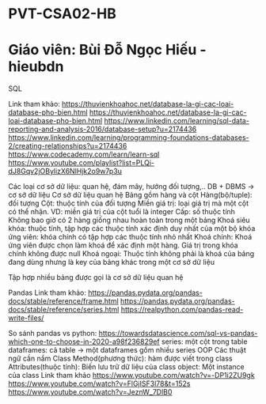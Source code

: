 ﻿# PVT-CSA02-HB
# Giáo viên: Bùi Đỗ Ngọc Hiếu - hieubdn

SQL

Link tham khảo:
https://thuvienkhoahoc.net/database-la-gi-cac-loai-database-pho-bien.html
https://thuvienkhoahoc.net/database-la-gi-cac-loai-database-pho-bien.html
https://www.linkedin.com/learning/sql-data-reporting-and-analysis-2016/database-setup?u=2174436
https://www.linkedin.com/learning/programming-foundations-databases-2/creating-relationships?u=2174436
https://www.codecademy.com/learn/learn-sql
https://www.youtube.com/playlist?list=PLQi-dJ8Gqv2jOBylizX6NlHjk2o9w7p3u

Các loại cơ sở dữ liệu: quan hệ, đám mây, hướng đối tượng,..
DB + DBMS -> cơ sở dữ liệu
 Cơ sở dữ liệu quan hệ
Bảng gồm hàng và cột
Hàng(bộ/tuple): đối tượng
Cột: thuộc tính của đối tượng
Miền giá trị: loại giá trị mà một cột có thể nhận. VD: miền giá trị của cột tuổi là integer
Cấp: số thuộc tính 
Không bao giờ có 2 hàng giống nhau hoàn toàn trong một bảng
Khoá
siêu khóa: thuộc tính, tập hợp các thuộc tính xác định duy nhất của một bộ
 khóa ứng viên: khóa chính có tập hợp các thuộc tính nhỏ nhất
Khoá chính: Khoá ứng viên được chọn làm khoá để xác định một hàng. Giá trị trong khóa chính không được null
Khoá ngoại: Thuộc tính không phải là khoá của bảng đang dùng nhưng là key của bảng khác trong một cơ sở dữ liệu 

Tập hợp nhiều bảng được gọi là cơ sở dữ liệu quan hệ


Pandas
Link tham khảo:
https://pandas.pydata.org/pandas-docs/stable/reference/frame.html
https://pandas.pydata.org/pandas-docs/stable/reference/series.html
https://realpython.com/pandas-read-write-files/

So sánh pandas vs python:
https://towardsdatascience.com/sql-vs-pandas-which-one-to-choose-in-2020-a98f236829ef
series: một cột trong table
dataframes: cả table -> một dataframes gồm nhiều series
OOP
Các thuật ngữ cần nắm
Class
Method(phương thức): hàm được viết trong class
Attributes(thuộc tính): Biến lưu trữ dữ liệu của class
object: Một instance của class
Link tham khảo
https://www.youtube.com/watch?v=-DP1i2ZU9gk
https://www.youtube.com/watch?v=FlGjISF3l78&t=152s
https://www.youtube.com/watch?v=JeznW_7DlB0



